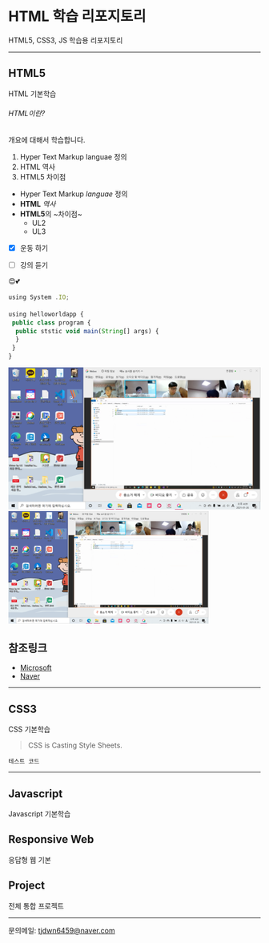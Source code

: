 # HTML 학습 리포지토리
HTML5, CSS3, JS 학습용 리포지토리

--------------------------------


## HTML5
HTML 기본학습

###### HTML이란?
개요에 대해서 학습합니다.
1. Hyper Text Markup languae 정의
2. HTML 역사
3. HTML5 차이점

- Hyper Text Markup *languae* 정의
- __HTML__ _역사_
- **HTML5**의 ~차이점~
   + UL2
   + UL3
   
* [X] 운동 하기
 
* [ ] 강의 듣기
 
 
 
 😍💕
   
   ```javascript
   using System .IO;
   
   using helloworldapp {
    public class program {
     public ststic void main(String[] args) {
     }
    }
   }
   ```
 
![실행결과](https://github.com/tjdwn6459/StudyHtml/blob/main/lef.images/img_20210126_160926_001.png "절대경로")
<img src="https://github.com/tjdwn6459/StudyHtml/blob/main/lef.images/img_20210126_160926_001.png" width="400" title="절대경로" alt="실행결과"/>
   
   
   참조링크
   --------
  - [Microsoft](http://www.microsoft.com)
  - [Naver](http://www.naver.com)
---------------------------------

## CSS3
CSS 기본학습

> CSS is Casting Style Sheets.

`테스트 코드`

----------------------------------

## Javascript
Javascript 기본학습

## Responsive Web
응답형 웹 기본 

## Project
전체 통합 프로젝트

------------------------------------
문의메일: <tjdwn6459@naver.com>
